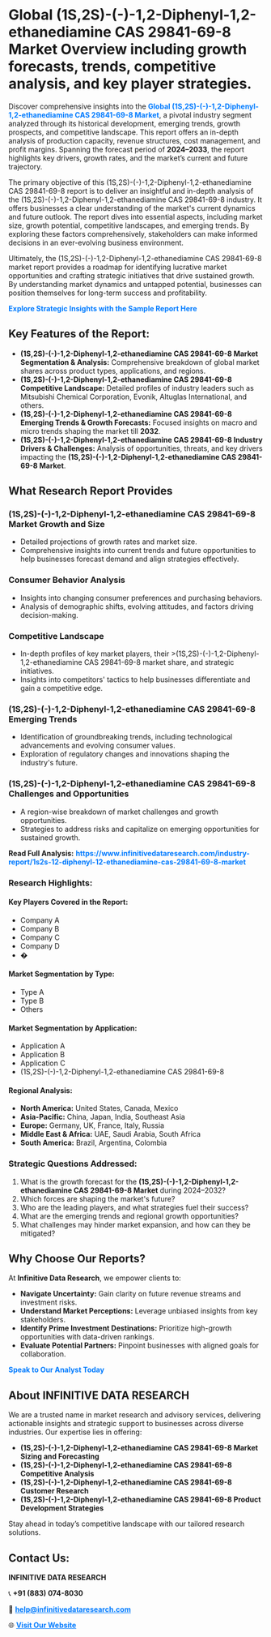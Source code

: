 <h1>Global (1S,2S)-(-)-1,2-Diphenyl-1,2-ethanediamine CAS 29841-69-8 Market Overview including growth forecasts, trends, competitive analysis, and key player strategies.</h1>
<p>
Discover comprehensive insights into the 
<a href="https://www.infinitivedataresearch.com/industry-report/1s2s-12-diphenyl-12-ethanediamine-cas-29841-69-8-market" rel="dofollow" style="color: #007BFF; text-decoration: none;"><strong>Global (1S,2S)-(-)-1,2-Diphenyl-1,2-ethanediamine CAS 29841-69-8 Market</strong></a>, a pivotal industry segment analyzed through its historical development, emerging trends, growth prospects, and competitive landscape. This report offers an in-depth analysis of production capacity, revenue structures, cost management, and profit margins. Spanning the forecast period of <strong>2024–2033</strong>, the report highlights key drivers, growth rates, and the market’s current and future trajectory.
</p>
<p>
The primary objective of this (1S,2S)-(-)-1,2-Diphenyl-1,2-ethanediamine CAS 29841-69-8 report is to deliver an insightful and in-depth analysis of the (1S,2S)-(-)-1,2-Diphenyl-1,2-ethanediamine CAS 29841-69-8 industry. It offers businesses a clear understanding of the market's current dynamics and future outlook. The report dives into essential aspects, including market size, growth potential, competitive landscapes, and emerging trends. By exploring these factors comprehensively, stakeholders can make informed decisions in an ever-evolving business environment.
</p>
<p>
Ultimately, the (1S,2S)-(-)-1,2-Diphenyl-1,2-ethanediamine CAS 29841-69-8 market report provides a roadmap for identifying lucrative market opportunities and crafting strategic initiatives that drive sustained growth. By understanding market dynamics and untapped potential, businesses can position themselves for long-term success and profitability.
</p>
<p>
<a href="https://www.infinitivedataresearch.com/request-sample/reportId=102125" style="color: #007BFF; text-decoration: none;"><strong>Explore Strategic Insights with the Sample Report Here</strong></a>
</p>

<h2>Key Features of the Report:</h2>
<ul>
<li><strong>(1S,2S)-(-)-1,2-Diphenyl-1,2-ethanediamine CAS 29841-69-8 Market Segmentation & Analysis:</strong> Comprehensive breakdown of global market shares across product types, applications, and regions.</li>
<li><strong>(1S,2S)-(-)-1,2-Diphenyl-1,2-ethanediamine CAS 29841-69-8 Competitive Landscape:</strong> Detailed profiles of industry leaders such as Mitsubishi Chemical Corporation, Evonik, Altuglas International, and others.</li>
<li><strong>(1S,2S)-(-)-1,2-Diphenyl-1,2-ethanediamine CAS 29841-69-8 Emerging Trends & Growth Forecasts:</strong> Focused insights on macro and micro trends shaping the market till <strong>2032</strong>.</li>
<li><strong>(1S,2S)-(-)-1,2-Diphenyl-1,2-ethanediamine CAS 29841-69-8 Industry Drivers & Challenges:</strong> Analysis of opportunities, threats, and key drivers impacting the <strong>(1S,2S)-(-)-1,2-Diphenyl-1,2-ethanediamine CAS 29841-69-8 Market</strong>.</li>
</ul>

<h2>What Research Report Provides</h2>
<h3>(1S,2S)-(-)-1,2-Diphenyl-1,2-ethanediamine CAS 29841-69-8 Market Growth and Size</h3>
<ul>
<li>Detailed projections of growth rates and market size.</li>
<li>Comprehensive insights into current trends and future opportunities to help businesses forecast demand and align strategies effectively.</li>
</ul>

<h3>Consumer Behavior Analysis</h3>
<ul>
<li>Insights into changing consumer preferences and purchasing behaviors.</li>
<li>Analysis of demographic shifts, evolving attitudes, and factors driving decision-making.</li>
</ul>

<h3>Competitive Landscape</h3>
<ul>
<li>In-depth profiles of key market players, their >(1S,2S)-(-)-1,2-Diphenyl-1,2-ethanediamine CAS 29841-69-8 market share, and strategic initiatives.</li>
<li>Insights into competitors' tactics to help businesses differentiate and gain a competitive edge.</li>
</ul>

<h3>(1S,2S)-(-)-1,2-Diphenyl-1,2-ethanediamine CAS 29841-69-8 Emerging Trends</h3>
<ul>
<li>Identification of groundbreaking trends, including technological advancements and evolving consumer values.</li>
<li>Exploration of regulatory changes and innovations shaping the industry's future.</li>
</ul>

<h3>(1S,2S)-(-)-1,2-Diphenyl-1,2-ethanediamine CAS 29841-69-8 Challenges and Opportunities</h3>
<ul>
<li>A region-wise breakdown of market challenges and growth opportunities.</li>
<li>Strategies to address risks and capitalize on emerging opportunities for sustained growth.</li>
</ul>
<p><strong>Read Full Analysis:</strong> <a href="https://www.infinitivedataresearch.com/industry-report/1s2s-12-diphenyl-12-ethanediamine-cas-29841-69-8-market" rel="dofollow" style="color: #007BFF; text-decoration: none;"><strong>https://www.infinitivedataresearch.com/industry-report/1s2s-12-diphenyl-12-ethanediamine-cas-29841-69-8-market</strong></a></p>
<h3>Research Highlights:</h3>
<h4>Key Players Covered in the Report:</h4>
<ul><li>Company A</li><li>Company B</li><li>Company C</li><li>Company D</li><li>�</li></ul>
<h4>Market Segmentation by Type:</h4>
<ul><li>Type A</li><li>Type B</li><li>Others</li></ul>
<h4>Market Segmentation by Application:</h4>
<ul><li>Application A</li><li>Application B</li><li>Application C</li><li>(1S,2S)-(-)-1,2-Diphenyl-1,2-ethanediamine CAS 29841-69-8</li></ul>

<h4>Regional Analysis:</h4>
<ul>
<li><strong>North America:</strong> United States, Canada, Mexico</li>
<li><strong>Asia-Pacific:</strong> China, Japan, India, Southeast Asia</li>
<li><strong>Europe:</strong> Germany, UK, France, Italy, Russia</li>
<li><strong>Middle East & Africa:</strong> UAE, Saudi Arabia, South Africa</li>
<li><strong>South America:</strong> Brazil, Argentina, Colombia</li>
</ul>

<h3>Strategic Questions Addressed:</h3>
<ol>
<li>What is the growth forecast for the <strong>(1S,2S)-(-)-1,2-Diphenyl-1,2-ethanediamine CAS 29841-69-8 Market</strong> during 2024–2032?</li>
<li>Which forces are shaping the market's future?</li>
<li>Who are the leading players, and what strategies fuel their success?</li>
<li>What are the emerging trends and regional growth opportunities?</li>
<li>What challenges may hinder market expansion, and how can they be mitigated?</li>
</ol>

<h2>Why Choose Our Reports?</h2>
<p>At <strong>Infinitive Data Research</strong>, we empower clients to:</p>
<ul>
<li><strong>Navigate Uncertainty:</strong> Gain clarity on future revenue streams and investment risks.</li>
<li><strong>Understand Market Perceptions:</strong> Leverage unbiased insights from key stakeholders.</li>
<li><strong>Identify Prime Investment Destinations:</strong> Prioritize high-growth opportunities with data-driven rankings.</li>
<li><strong>Evaluate Potential Partners:</strong> Pinpoint businesses with aligned goals for collaboration.</li>
</ul>
<p><a href="https://www.infinitivedataresearch.com/industry-report/1s2s-12-diphenyl-12-ethanediamine-cas-29841-69-8-market" rel="dofollow" style="color: #007BFF; text-decoration: none;"><strong>Speak to Our Analyst Today</strong></a></p>

<h2>About INFINITIVE DATA RESEARCH</h2>
<p>We are a trusted name in market research and advisory services, delivering actionable insights and strategic support to businesses across diverse industries. Our expertise lies in offering:</p>
<ul>
<li><strong>(1S,2S)-(-)-1,2-Diphenyl-1,2-ethanediamine CAS 29841-69-8 Market Sizing and Forecasting</strong></li>
<li><strong>(1S,2S)-(-)-1,2-Diphenyl-1,2-ethanediamine CAS 29841-69-8 Competitive Analysis</strong></li>
<li><strong>(1S,2S)-(-)-1,2-Diphenyl-1,2-ethanediamine CAS 29841-69-8 Customer Research</strong></li>
<li><strong>(1S,2S)-(-)-1,2-Diphenyl-1,2-ethanediamine CAS 29841-69-8 Product Development Strategies</strong></li>
</ul>
<p>Stay ahead in today’s competitive landscape with our tailored research solutions.</p>

<h2>Contact Us:</h2>
<p><strong>INFINITIVE DATA RESEARCH</strong></p>
<p>📞 <strong>+91 (883) 074-8030</strong></p>
<p>📧 <strong><a href="mailto:help@infinitivedataresearch.com" style="color: #007BFF;">help@infinitivedataresearch.com</a></strong></p>
<p>🌐 <strong><a href="https://www.infinitivedataresearch.com" rel="dofollow" style="color: #007BFF;">Visit Our Website</a></strong></p>
